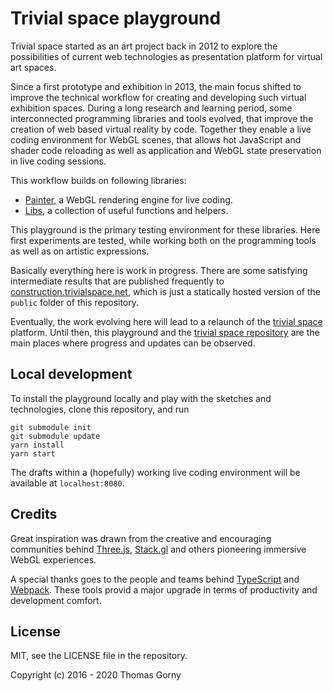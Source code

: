 # Trivial space playground

Trivial space started as an art project back in 2012 to explore the
possibilities of current web technologies as presentation platform for virtual
art spaces.

Since a first prototype and exhibition in 2013, the main focus shifted to
improve the technical workflow for creating and developing such virtual
exhibition spaces. During a long research and learning period, some
interconnected programming libraries and tools evolved, that improve the
creation of web based virtual reality by code. Together they enable a live
coding environment for WebGL scenes, that allows hot JavaScript and shader code
reloading as well as application and WebGL state preservation in live coding
sessions.

This workflow builds on following libraries:

- [Painter](https://github.com/trivial-space/painter), a WebGL rendering engine
  for live coding.
- [Libs](https://github.com/trivial-space/libs), a collection of useful
  functions and helpers.

This playground is the primary testing environment for these libraries. Here
first experiments are tested, while working both on the programming tools as
well as on artistic expressions.

Basically everything here is work in progress. There are some satisfying
intermediate results that are published frequently to
[construction.trivialspace.net](https://construction.trivialspace.net), which is
just a statically hosted version of the `public` folder of this repository.

Eventually, the work evolving here will lead to a relaunch of the
[trivial space](https://trivialspace.net) platform. Until then, this playground
and the [trivial space repository](https://github.com/trivial-space) are the
main places where progress and updates can be observed.

## Local development

To install the playground locally and play with the sketches and technologies,
clone this repository, and run

    git submodule init
    git submodule update
    yarn install
    yarn start

The drafts within a (hopefully) working live coding environment will be
available at `localhost:8080`.

## Credits

Great inspiration was drawn from the creative and encouraging communities behind
[Three.js](https://threejs.org/), [Stack.gl](https://github.com/stackgl) and
others pioneering immersive WebGL experiences.

A special thanks goes to the people and teams behind
[TypeScript](https://github.com/Microsoft/TypeScript) and
[Webpack](https://github.com/webpack/webpack). These tools provid a major
upgrade in terms of productivity and development comfort.

## License

MIT, see the LICENSE file in the repository.

Copyright (c) 2016 - 2020 Thomas Gorny
